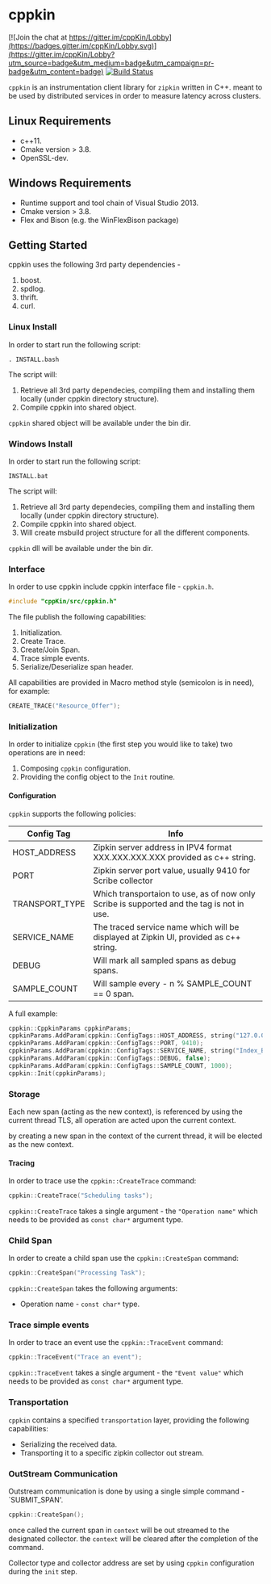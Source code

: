 # cppkin

[![Join the chat at https://gitter.im/cppKin/Lobby](https://badges.gitter.im/cppKin/Lobby.svg)](https://gitter.im/cppKin/Lobby?utm_source=badge&utm_medium=badge&utm_campaign=pr-badge&utm_content=badge) [![Build Status](https://travis-ci.org/Dudi119/cppKin.svg?branch=master)](https://travis-ci.org/Dudi119/cppKin)

`cppkin` is an instrumentation client library for `zipkin` written in C++.
meant to be used by distributed services in order to measure latency across clusters.

## Linux Requirements

* c++11.
* Cmake version > 3.8.
* OpenSSL-dev.

## Windows Requirements

* Runtime support and tool chain of Visual Studio 2013.
* Cmake version > 3.8.
* Flex and Bison (e.g. the WinFlexBison package)


## Getting Started

cppkin uses the following 3rd party dependencies -
1) boost.
2) spdlog.
3) thrift.
4) curl.

### Linux Install

In order to start run the following script:
```
. INSTALL.bash
```
The script will:
1) Retrieve all 3rd party dependecies, compiling them and installing them locally (under cppkin directory structure).
2) Compile cppkin into shared object.

`cppkin` shared object will be available under the bin dir.

### Windows Install

In order to start run the following script:
```
INSTALL.bat
```
The script will:
1) Retrieve all 3rd party dependecies, compiling them and installing them locally (under cppkin directory structure).
2) Compile cppkin into shared object.
3) Will create msbuild project structure for all the different components.

`cppkin` dll will be available under the bin dir.

### Interface

In order to use cppkin include cppkin interface file - `cppkin.h`.
```c++
#include "cppKin/src/cppkin.h"
```
The file publish the following capabilities:
1) Initialization.
2) Create Trace.
3) Create/Join Span.
4) Trace simple events.
5) Serialize/Deserialize span header.

All capabilities are provided in Macro method style (semicolon is in need), for example:
```c++
CREATE_TRACE("Resource_Offer");
```
### Initialization
In order to initialize `cppkin` (the first step you would like to take) two operations are in need:
1) Composing `cppkin` configuration.
2) Providing the config object to the `Init` routine.

#### Configuration
`cppkin` supports the following policies:

| Config Tag      | Info |
| -------------   | ------------- |
| HOST_ADDRESS    | Zipkin server address in IPV4 format XXX.XXX.XXX.XXX provided as c++ string.  |
| PORT            | Zipkin server port value, usually 9410 for Scribe collector  |
| TRANSPORT_TYPE  | Which transportaion to use, as of now only Scribe is supported and the tag is not in use. |
| SERVICE_NAME    | The traced service name which will be displayed at Zipkin UI, provided as c++ string.  |
| DEBUG           | Will mark all sampled spans as debug spans.  |
| SAMPLE_COUNT    | Will sample every - n % SAMPLE_COUNT == 0 span.

A full example:
```c++
cppkin::CppkinParams cppkinParams;
cppkinParams.AddParam(cppkin::ConfigTags::HOST_ADDRESS, string("127.0.0.1"));
cppkinParams.AddParam(cppkin::ConfigTags::PORT, 9410);
cppkinParams.AddParam(cppkin::ConfigTags::SERVICE_NAME, string("Index_Builder"));
cppkinParams.AddParam(cppkin::ConfigTags::DEBUG, false);
cppkinParams.AddParam(cppkin::ConfigTags::SAMPLE_COUNT, 1000);
cppkin::Init(cppkinParams);
```

### Storage
Each new span (acting as the new context), is referenced by using the current thread TLS, all operation are acted upon the current context. 

by creating a new span in the context of the current thread, it will be elected as the new context.

#### Tracing
In order to trace use the `cppkin::CreateTrace` command:
```c++
cppkin::CreateTrace("Scheduling tasks");
```
`cppkin::CreateTrace` takes a single argument - the `"Operation name"` which needs to be provided as `const char*`  argument type.

### Child Span
In order to create a child span use the `cppkin::CreateSpan` command:
```c++
cppkin::CreateSpan("Processing Task");
```
`cppkin::CreateSpan` takes the following arguments:
* Operation name - `const char*` type.

<!--- * The current trace id - retrieved from the previous span header. 
 * Parent span id - retrieved from the previous span header. ---> 


### Trace simple events
In order to trace an event use the `cppkin::TraceEvent` command:
```c++
cppkin::TraceEvent("Trace an event");
```
`cppkin::TraceEvent` takes a single argument - the `"Event value"` which needs to be provided as `const char*`  argument type.

### Transportation
`cppkin` contains a specified `transportation` layer, providing the following capabilities:
* Serializing the received data.
* Transporting it to a specific zipkin collector out stream.


### OutStream Communication
Outstream communication is done by using a single simple command - `SUBMIT_SPAN'.
```c++
cppkin::CreateSpan();
```
once called the current span in `context` will be out streamed to the designated collector. the `context` will be cleared after the completion of the command.

Collector type and collector address are set by using `cppkin` configuration during the `init` step.
